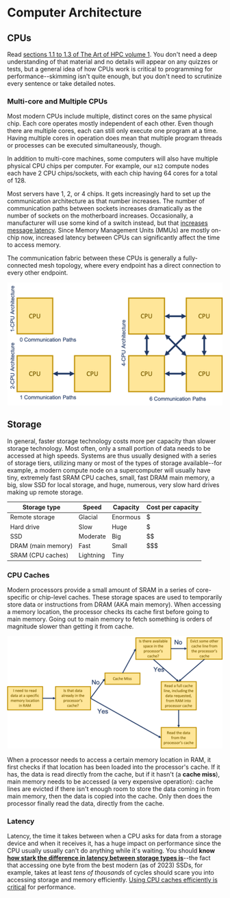 ---
---

# Computer Architecture



## CPUs

Read [sections 1.1 to 1.3 of The Art of HPC volume 1](EijkhoutHPCTutorialsVol1.pdf#chapter.1). You don't need a deep understanding of that material and no details will appear on any quizzes or tests, but a general idea of how CPUs work is critical to programming for performance--skimming isn't quite enough, but you don't need to scrutinize every sentence or take detailed notes.

### Multi-core and Multiple CPUs

Most modern CPUs include multiple, distinct cores on the same physical chip. Each core operates mostly independent of each other. Even though there are multiple cores, each can still only execute one program at a time. Having multiple cores in operation does mean that multiple program threads or processes can be executed simultaneously, though.

In addition to multi-core machines, some computers will also have multiple physical CPU chips per computer. For example, our `m12` compute nodes each have 2 CPU chips/sockets, with each chip having 64 cores for a total of 128.

Most servers have 1, 2, or 4 chips. It gets increasingly hard to set up the communication architecture as that number increases. The number of communication paths between sockets increases dramatically as the number of sockets on the motherboard increases. Occasionally, a manufacturer will use some kind of a switch instead, but that [increases message latency](https://en.wikipedia.org/wiki/Non-uniform_memory_access). Since Memory Management Units (MMUs) are mostly on-chip now, increased latency between CPUs can significantly affect the time to access memory.

The communication fabric between these CPUs is generally a fully-connected mesh topology, where every endpoint has a direct connection to every other endpoint.

![Mutli-CPU topology](../img/multi-cpu-architecture.png)



## Storage

In general, faster storage technology costs more per capacity than slower storage technology. Most often, only a small portion of data needs to be accessed at high speeds. Systems are thus usually designed with a series of storage tiers, utilizing many or most of the types of storage available--for example, a modern compute node on a supercomputer will usually have tiny, extremely fast SRAM CPU caches, small, fast DRAM main memory, a big, slow SSD for local storage, and huge, numerous, very slow hard drives making up remote storage.

| Storage type | Speed | Capacity | Cost per capacity |
| --- | --- | --- | --- |
| Remote storage | Glacial | Enormous | $ |
| Hard drive | Slow | Huge | $ |
| SSD | Moderate | Big | $$ |
| DRAM (main memory) | Fast | Small | $$$ |
| SRAM (CPU caches) | Lightning | Tiny | $$$$ |

### CPU Caches

Modern processors provide a small amount of SRAM in a series of core-specific or chip-level caches. These storage spaces are used to temporarily store data or instructions from DRAM (AKA main memory). When accessing a memory location, the processor checks its cache first before going to main memory. Going out to main memory to fetch something is orders of magnitude slower than getting it from cache.

![Cache control flow](../img/cache-control-flow.png)

When a processor needs to access a certain memory location in RAM, it first checks if that location has been loaded into the processor's cache. If it has, the data is read directly from the cache, but if it hasn't (a **cache miss**), main memory needs to be accessed (a very expensive operation): cache lines are evicted if there isn't enough room to store the data coming in from main memory, then the data is copied into the cache. Only then does the processor finally read the data, directly from the cache.

### Latency

Latency, the time it takes between when a CPU asks for data from a storage device and when it receives it, has a huge impact on performance since the CPU usually usually can't do anything while it's waiting. You should **know [how stark the difference in latency between storage types is](https://gist.github.com/jboner/2841832)**--the fact that accessing one byte from the best modern (as of 2023) SSDs, for example, takes at least *tens of thousands* of cycles should scare you into accessing storage and memory efficiently. [Using CPU caches efficiently is critical](http://gameprogrammingpatterns.com/data-locality.html) for performance.
